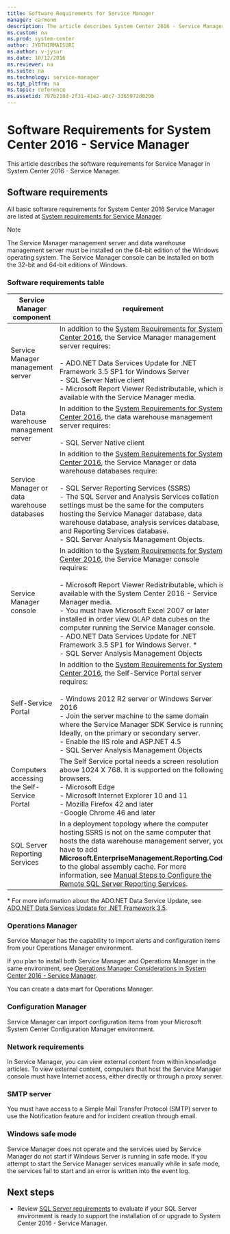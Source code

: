 ```yaml
---
title: Software Requirements for Service Manager
manager: carmonm
description: The article describes System Center 2016 - Service Manager software requirements.
ms.custom: na
ms.prod: system-center
author: JYOTHIRMAISURI
ms.author: v-jysur
ms.date: 10/12/2016
ms.reviewer: na
ms.suite: na
ms.technology: service-manager
ms.tgt_pltfrm: na
ms.topic: reference
ms.assetid: 787b218d-2f31-41e2-a8c7-3365972d029b
---
```


# Software Requirements for System Center 2016 - Service Manager

This article describes the software requirements for Service Manager in System Center 2016 - Service Manager.

## Software requirements

 All basic software requirements for System Center 2016 Service Manager are listed at [System requirements for Service Manager](/system-center/orchestrator/system-requirements).  

> [!NOTE]  
>  The Service Manager management server and data warehouse management server must be installed on the 64\-bit edition of the Windows operating system. The Service Manager console can be installed on both the 32\-bit and 64\-bit editions of Windows.  


### Software requirements table  

|Service Manager component| requirement|  
|---|---|  
|Service Manager management server|In addition to the [System Requirements for System Center 2016](/system-center/orchestrator/system-requirements), the Service Manager management server  requires:<br /><br /> -   ADO.NET Data Services Update for .NET Framework 3.5 SP1 for Windows Server<br />-   SQL Server Native client<br />-   Microsoft Report Viewer Redistributable, which is available with the Service Manager media.|  
|Data warehouse management server|In addition to the [System Requirements for System Center 2016](/system-center/orchestrator/system-requirements), the data warehouse management server requires:<br /><br /> -   SQL Server Native client|  
|Service Manager or data warehouse databases|In addition to the [System Requirements for System Center 2016](/system-center/orchestrator/system-requirements), the Service Manager or data warehouse databases require:<br /><br /> -   SQL Server Reporting Services \(SSRS\)<br />-   The SQL Server and Analysis Services collation settings must be the same for the computers hosting the Service Manager database, data warehouse database, analysis services database, and Reporting Services database.<br />-   SQL Server Analysis Management Objects.|  
|Service Manager console|In addition to the [System Requirements for System Center 2016](/system-center/orchestrator/system-requirements), the Service Manager console requires:<br /><br /> -   Microsoft Report Viewer Redistributable, which is available with the System Center 2016 - Service Manager media.<br />-   You must have Microsoft Excel 2007 or later installed in order view OLAP data cubes on the computer running the Service Manager console.<br />-   ADO.NET Data Services Update for .NET Framework 3.5 SP1 for Windows Server. \*<br />-   SQL Server Analysis Management Objects|  
|Self-Service Portal|In addition to the [System Requirements for System Center 2016](/system-center/orchestrator/system-requirements), the Self-Service Portal server requires:<br /><br /> -   Windows 2012 R2 server or Windows Server 2016 <br> - Join the server machine to the same domain where the Service Manager SDK Service is running. Ideally, on the primary or secondary server. <br> - Enable the IIS role and ASP.NET 4.5 <br> - SQL Server Analysis Management Objects <br>|  
|Computers accessing the Self-Service Portal|The Self Service portal needs a screen resolution above 1024 X 768. It is supported on the following browsers. <br> - Microsoft Edge <br> - Microsoft Internet Explorer 10 and 11 <br> - Mozilla Firefox 42 and later <br> -Google Chrome 46 and later|  
|SQL Server Reporting Services|In a deployment topology where the computer hosting SSRS is not on the same computer that hosts the data warehouse management server, you have to add **Microsoft.EnterpriseManagement.Reporting.Code** to the global assembly cache. For more information, see [Manual Steps to Configure the Remote SQL Server Reporting Services](config-remote-ssrs.md).|  

 \* For more information about the ADO.NET Data Service Update, see [ADO.NET Data Services Update for .NET Framework 3.5](https://go.microsoft.com/fwlink/p/?LinkID=224398).  


### Operations Manager

Service Manager has the capability to import alerts and configuration items from your Operations Manager environment.

If you plan to install both Service Manager and Operations Manager in the same environment, see [Operations Manager Considerations in System Center 2016 \- Service Manager](om-considerations.md).  

You can create a data mart for Operations Manager.  

### Configuration Manager

Service Manager can import configuration items from your Microsoft System Center Configuration Manager environment.

### Network requirements

In Service Manager, you can view external content from within knowledge articles. To view external content, computers that host the Service Manager console must have Internet access, either directly or through a proxy server.  

### SMTP server

You must have access to a Simple Mail Transfer Protocol \(SMTP\) server to use the Notification feature and for incident creation through email.  

### Windows safe mode

Service Manager does not operate and the services used by Service Manager do not start if Windows Server is running in safe mode. If you attempt to start the Service Manager services manually while in safe mode, the services fail to start and an error is written into the event log.  

## Next steps

- Review [SQL Server requirements](sm-sql-reqs.md) to evaluate if your SQL Server environment is ready to support the installation of or upgrade to System Center 2016 - Service Manager.

